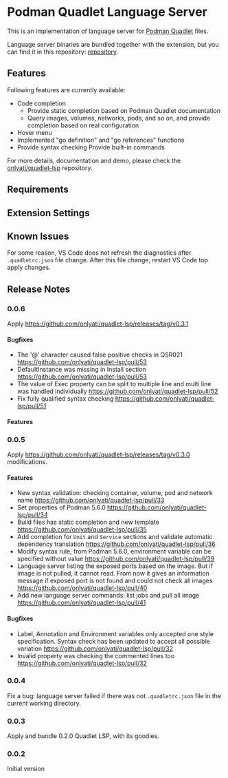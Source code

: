 # Podman Quadlet Language Server

This is an implementation of language server for
[Podman Quadlet](https://docs.podman.io/en/latest/markdown/podman-systemd.unit.5.html#description)
files.

Language server binaries are bundled together with the extension, but you can
find it in this repository:
[repository](https://github.com/onlyati/quadlet-lsp).

## Features

Following features are currently available:

- Code completion
  - Provide static completion based on Podman Quadlet documentation
  - Query images, volumes, networks, pods, and so on, and provide completion
    based on real configuration
- Hover menu
- Implemented "go definition" and "go references" functions
- Provide syntax checking Provide built-in commands

For more details, documentation and demo, please check the
[onlyati/quadlet-lsp](https://github.com/onlyati/quadlet-lsp) repository.

## Requirements

## Extension Settings

## Known Issues

For some reason, VS Code does not refresh the diagnostics after
`.quadletrc.json` file change. After this file change, restart VS Code top apply
changes.

## Release Notes

### 0.0.6

Apply <https://github.com/onlyati/quadlet-lsp/releases/tag/v0.3.1>

#### Bugfixes

- The '@' character caused false positive checks in QSR021
  <https://github.com/onlyati/quadlet-lsp/pull/53>
- DefaultInstance was missing in Install section
  <https://github.com/onlyati/quadlet-lsp/pull/53>
- The value of Exec property can be split to multiple line and multi line was
  handled individually <https://github.com/onlyati/quadlet-lsp/pull/52>
- Fix fully qualified syntax checking
  <https://github.com/onlyati/quadlet-lsp/pull/51>

#### Features

### 0.0.5

Apply <https://github.com/onlyati/quadlet-lsp/releases/tag/v0.3.0>
modifications.

#### Features

- New syntax validation: checking container, volume, pod and network name
  <https://github.com/onlyati/quadlet-lsp/pull/33>
- Set properties of Podman 5.6.0
  <https://github.com/onlyati/quadlet-lsp/pull/34>
- Build files has static completion and new template
  <https://github.com/onlyati/quadlet-lsp/pull/35>
- Add completion for `Unit` and `Service` sections and validate automatic
  dependency translation <https://github.com/onlyati/quadlet-lsp/pull/36>
- Modify syntax rule, from Podman 5.6.0, environment variable can be specified
  without value <https://github.com/onlyati/quadlet-lsp/pull/39>
- Language server listing the exposed ports based on the image. But if image is
  not pulled, it cannot read. From now it gives an information message if
  exposed port is not found and could not check all images
  <https://github.com/onlyati/quadlet-lsp/pull/40>
- Add new language server commands: list jobs and pull all image
  <https://github.com/onlyati/quadlet-lsp/pull/41>

#### Bugfixes

- Label, Annotation and Environment variables only accepted one style
  specification. Syntax check has been updated to accept all possible variation
  <https://github.com/onlyati/quadlet-lsp/pull/32>
- Invalid property was checking the commented lines too
  <https://github.com/onlyati/quadlet-lsp/pull/32>

### 0.0.4

Fix a bug: language server failed if there was not `.quadletrc.json` file in the
current working directory.

### 0.0.3

Apply and bundle 0.2.0 Quadlet LSP, with its goodies.

### 0.0.2

Initial version

